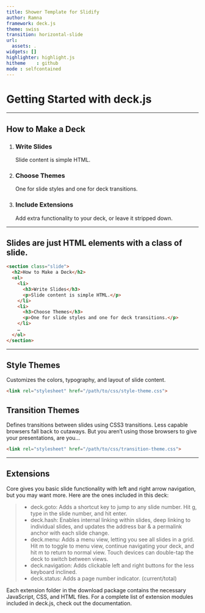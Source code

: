 ```yaml
---
title: Shower Template for Slidify
author: Ramna
framework: deck.js
theme: swiss
transition: horizontal-slide
url:
  assets: .
widgets: []
highlighter: highlight.js
hitheme    : github
mode : selfcontained
---
```


# Getting Started with deck.js

---

## How to Make a Deck

1. <h3>Write Slides</h3>
   Slide content is simple HTML.
2. <h3>Choose Themes</h3>
   One for slide styles and one for deck transitions.
3. <h3>Include Extensions</h3>
   Add extra functionality to your deck, or leave it stripped down.

---

## Slides are just HTML elements with a class of slide.

```html
<section class="slide">
  <h2>How to Make a Deck</h2>
  <ol>
    <li>
      <h3>Write Slides</h3>
      <p>Slide content is simple HTML.</p>
    </li>
    <li>
      <h3>Choose Themes</h3>
      <p>One for slide styles and one for deck transitions.</p>
    </li>
    …
  </ol>
</section>
```

---

## Style Themes

Customizes the colors, typography, and layout of slide content.

```html
<link rel="stylesheet" href="/path/to/css/style-theme.css">
```

## Transition Themes

Defines transitions between slides using CSS3 transitions. Less capable browsers fall back to cutaways. But you aren’t using those browsers to give your presentations, are you…

```html
<link rel="stylesheet" href="/path/to/css/transition-theme.css">
```

---

## Extensions

Core gives you basic slide functionality with left and right arrow navigation, but you may want more. Here are the ones included in this deck:

> - deck.goto: Adds a shortcut key to jump to any slide number. Hit g, type in the slide number, and hit enter.
> - deck.hash: Enables internal linking within slides, deep linking to individual slides, and updates the address bar & a permalink anchor with each slide change.
> - deck.menu: Adds a menu view, letting you see all slides in a grid. Hit m to toggle to menu view, continue navigating your deck, and hit m to return to normal view. Touch devices can double-tap the deck to switch between views.
> - deck.navigation: Adds clickable left and right buttons for the less keyboard inclined.
> - deck.status: Adds a page number indicator. (current/total)

Each extension folder in the download package contains the necessary JavaScript, CSS, and HTML files. For a complete list of extension modules included in deck.js, check out the documentation.
